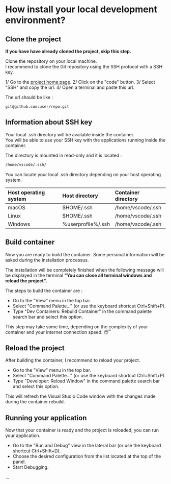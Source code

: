 # How install your local development environment?

## Clone the project

**If you have have already cloned the project, skip this step.**

Clone the repository on your local machine.<br>
I recommend to clone the Git repository using the SSH protocol with a SSH key.

1/ Go to the [project home page](../).
2/ Click on the "code" button.
3/ Select "SSH" and copy the url.
4/ Open a terminal and paste this url.

The url should be like :

```
git@github.com:user/repo.git
```

## Information about SSH key

Your local .ssh directory will be available inside the container.<br>
You will be able to use your SSH key with the applications running inside the container.

The directory is mounted in read-only and it is located :

```bash
/home/vscode/.ssh/
```
You can locate your local .ssh directory depending on your host operating system.

| Host operating system | Host directory | Container directory |
| :---  | :--- | :--- |
| macOS | $HOME/.ssh | /home/vscode/.ssh |
| Linux | $HOME/.ssh | /home/vscode/.ssh |
| Windows | %userprofile%/.ssh | /home/vscode/.ssh |


## Build container

Now you are ready to build the container. Some personal information will be asked during the installation processus.

The installation will be completely finished when the following message will be displayed in the terminal **"You can close all terminal windows and reload the project".**

The steps to build the container are :

- Go to the "View" menu in the top bar.
- Select "Command Palette..." (or use the keyboard shortcut Ctrl+Shift+P).
- Type "Dev Containers: Rebuild Container" in the command palette search bar and select this option.

This step may take some time, depending on the complexity of your container and your internet connection speed. 😴

## Reload the project

After building the container, I recommend to reload your project.

- Go to the "View" menu in the top bar.
- Select "Command Palette..." (or use the keyboard shortcut Ctrl+Shift+P).
- Type "Developer: Reload Window" in the command palette search bar and select this option.

This will refresh the Visual Studio Code window with the changes made during the container rebuild.

## Running your application

Now that your container is ready and the project is reloaded, you can run your application.

- Go to the "Run and Debug" view in the lateral bar (or use the keyboard shortcut Ctrl+Shift+D).
- Choose the desired configuration from the list located at the top of the panel.
- Start Debugging.

...
